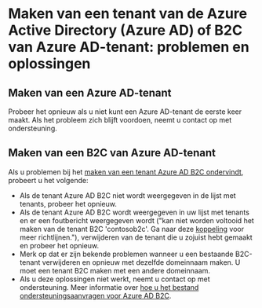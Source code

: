 <properties
    pageTitle="Azure Active Directory: Maken tenant ondersteuning onderwerp | Microsoft Azure"
    description="Maken van een Azure Active Directory-tenant of een Azure Active Directory B2C-tenant: problemen en oplossingen"
    services="active-directory-b2c"
    documentationCenter=""
    authors="swkrish"
    manager="msmbaldwin"
    editor="bryanla"/>

<tags
    ms.service="active-directory-b2c"
    ms.workload="identity"
    ms.tgt_pltfrm="na"
    ms.devlang="na"
    ms.topic="article"
    ms.date="08/30/2016"
    ms.author="swkrish"/>

# <a name="creating-an-azure-active-directory-azure-ad-tenant-or-azure-ad-b2c-tenant-issues-and-resolutions"></a>Maken van een tenant van de Azure Active Directory (Azure AD) of B2C van Azure AD-tenant: problemen en oplossingen

## <a name="creating-an-azure-ad-tenant"></a>Maken van een Azure AD-tenant

Probeer het opnieuw als u niet kunt een Azure AD-tenant de eerste keer maakt. Als het probleem zich blijft voordoen, neemt u contact op met ondersteuning.

## <a name="creating-an-azure-ad-b2c-tenant"></a>Maken van een B2C van Azure AD-tenant

Als u problemen bij het [maken van een tenant Azure AD B2C ondervindt](active-directory-b2c-get-started.md), probeert u het volgende:
 
- Als de tenant Azure AD B2C niet wordt weergegeven in de lijst met tenants, probeer het opnieuw.
- Als de tenant Azure AD B2C wordt weergegeven in uw lijst met tenants en er een foutbericht weergegeven wordt ("kan niet worden voltooid het maken van de tenant B2C 'contosob2c'. Ga naar deze [koppeling](http://go.microsoft.com/fwlink/?LinkID=624192&clcid=0x409) voor meer richtlijnen."), verwijderen van de tenant die u zojuist hebt gemaakt en probeer het opnieuw.
- Merk op dat er zijn bekende problemen wanneer u een bestaande B2C-tenant verwijderen en opnieuw met dezelfde domeinnaam maken. U moet een tenant B2C maken met een andere domeinnaam.
- Als u deze oplossingen niet werkt, neemt u contact op met ondersteuning. Meer informatie over [hoe u het bestand ondersteuningsaanvragen voor Azure AD B2C](active-directory-b2c-support.md).
